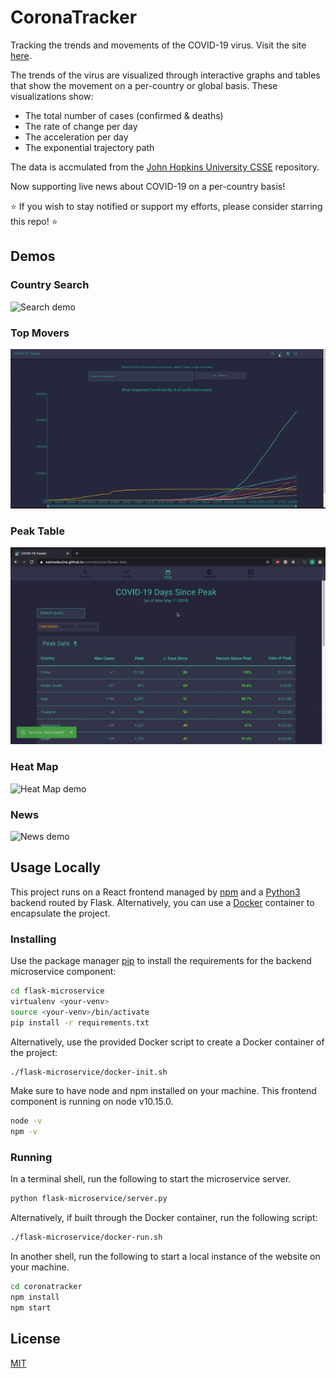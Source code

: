 # CoronaTracker

Tracking the trends and movements of the COVID-19 virus. Visit the site [here](https://sashaobucina.github.io/coronatracker/).

The trends of the virus are visualized through interactive graphs and tables that show the movement on a per-country or global basis. These visualizations show:
- The total number of cases (confirmed & deaths)
- The rate of change per day
- The acceleration per day
- The exponential trajectory path

The data is accmulated from the [John Hopkins University CSSE](https://github.com/CSSEGISandData/COVID-19) repository.

Now supporting live news about COVID-19 on a per-country basis!

⭐ If you wish to stay notified or support my efforts, please consider starring this repo! ⭐

## Demos

### Country Search

![Search demo](assets/demo.gif)

### Top Movers

![Top Movers demo](assets/top-movers.gif)

### Peak Table

![Peak demo](assets/peak.gif)

### Heat Map

![Heat Map demo](assets/heatmap.gif)

### News

![News demo](assets/news.gif)

## Usage Locally

This project runs on a React frontend managed by [npm](https://www.npmjs.com/get-npm) and a [Python3](https://www.python.org/downloads/release/python-362/) backend routed by Flask. Alternatively, you can use a [Docker](https://www.docker.com/) container to encapsulate the project.

### Installing

Use the package manager [pip](https://pip.pypa.io/en/stable/) to install the requirements for the backend microservice component:

```bash
cd flask-microservice
virtualenv <your-venv>
source <your-venv>/bin/activate
pip install -r requirements.txt
```

Alternatively, use the provided Docker script to create a Docker container of the project:

```bash
./flask-microservice/docker-init.sh
```

Make sure to have node and npm installed on your machine. This frontend component is running on node v10.15.0.

```bash
node -v
npm -v
```

### Running

In a terminal shell, run the following to start the microservice server.

```bash
python flask-microservice/server.py
```

Alternatively, if built through the Docker container, run the following script:

```bash
./flask-microservice/docker-run.sh
```

In another shell, run the following to start a local instance of the website on your machine.

```bash
cd coronatracker
npm install
npm start
```

## License
[MIT](https://choosealicense.com/licenses/mit/)

